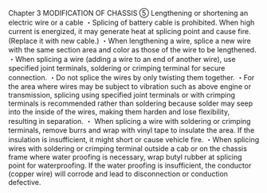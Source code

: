 Chapter 3
MODIFICATION OF CHASSIS
⑤ Lengthening or shortening an electric wire or a cable
・Splicing of battery cable is prohibited. When high current is energized, it may generate heat at
splicing point and cause fire. (Replace it with new cable.)
・When lengthening a wire, splice a new wire with the same section area and color as those of
the wire to be lengthened.
・When splicing a wire (adding a wire to an end of another wire), use specified joint terminals,
soldering or crimping terminal for secure connection.
・Do not splice the wires by only twisting them together.
・For the area where wires may be subject to vibration such as above engine or transmission,
splicing using specified joint terminals or with crimping terminals is recommended rather than
soldering because solder may seep into the inside of the wires, making them harden and lose
flexibility, resulting in separation.
・ When splicing a wire with soldering or crimping terminals, remove burrs and wrap with vinyl
tape to insulate the area. If the insulation is insufficient, it might short or cause vehicle fire.
・When splicing wires with soldering or crimping terminal outside a cab or on the chassis frame
where water proofing is necessary, wrap butyl rubber at splicing point for waterproofing. If the
water proofing is insufficient, the conductor (copper wire) will corrode and lead to
disconnection or conduction defective.